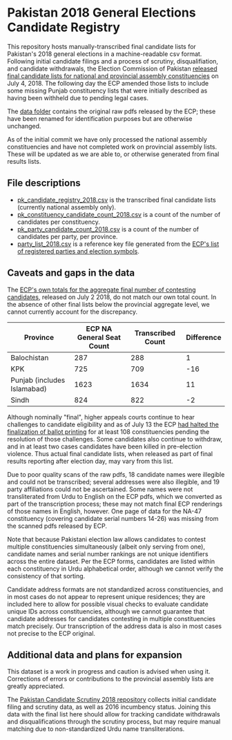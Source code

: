 # Pakistan 2018 General Elections Candidate Registry

This repository hosts manually-transcribed final candidate lists for Pakistan's 2018 general elections in a machine-readable csv format. Following initial candidate filings and a process of scrutiny, disqualifiation, and candidate withdrawals, the Election Commission of Pakistan [released final candidate lists for national and provincial assembly constituencies](https://www.ecp.gov.pk/frmGenericPage.aspx?PageID=3160) on July 4, 2018. The following day the ECP amended those lists to include some missing Punjab constituency lists that were initially described as having been withheld due to pending legal cases.

The [data folder](https://github.com/colincookman/pakistan_candidate_registry_18/tree/master/data) contains the original raw pdfs released by the ECP; these have been renamed for identification purposes but are otherwise unchanged.

As of the initial commit we have only processed the national assembly constituencies and have not completed work on provincial assembly lists. These will be updated as we are able to, or otherwise generated from final results lists.

## File descriptions

* [pk_candidate_registry_2018.csv](https://github.com/colincookman/pakistan_candidate_registry_18/blob/master/pk_candidate_registry_2018.csv) is the transcribed final candidate lists (currently national assembly only).
* [pk_constituency_candidate_count_2018.csv](https://github.com/colincookman/pakistan_candidate_registry_18/blob/master/pk_constituency_candidate_count_2018.csv) is a count of the number of candidates per constituency.
* [pk_party_candidate_count_2018.csv](https://github.com/colincookman/pakistan_candidate_registry_18/blob/master/pk_party_candidate_count_2018.csv) is a count of the number of candidates per party, per province.
* [party_list_2018.csv](https://github.com/colincookman/pakistan_candidate_registry_18/blob/master/party_list_2018.csv) is a reference key file generated from the [ECP's list of registered parties and election symbols](https://www.ecp.gov.pk/frmGenericPage.aspx?PageID=3090).

## Caveats and gaps in the data

The [ECP's own totals for the aggregate final number of contesting candidates](https://www.ecp.gov.pk/PrintDocument.aspx?PressId=55349&type=Image), released on July 2 2018, do not match our own total count. In the absence of other final lists below the provincial aggregate level, we cannot currently account for the discrepancy.

| Province                    	| ECP NA General Seat Count 	| Transcribed Count 	| Difference 	|
|-----------------------------	|---------------------------	|-------------------	|------------	|
| Balochistan                 	| 287                       	| 288               	| 1          	|
| KPK                         	| 725                       	| 709               	| -16        	|
| Punjab (includes Islamabad) 	| 1623                      	| 1634              	| 11         	|
| Sindh                       	| 824                       	| 822               	| -2         	|

Although nominally "final", higher appeals courts continue to hear challenges to candidate eligibility and as of July 13 the ECP [had halted the finalization of ballot printing](https://tribune.com.pk/story/1756643/1-ballot-papers-108-seats-not-yet-printed/) for at least 108 constituencies pending the resolution of those challenges. Some candidates also continue to withdraw, and in at least two cases candidates have been killed in pre-election violence. Thus actual final candidate lists, when released as part of final results reporting after election day, may vary from this list.

Due to poor quality scans of the raw pdfs, 18 candidate names were illegible and could not be transcribed; several addresses were also illegible, and 19 party affiliations could not be ascertained. Some names were not transliterated from Urdu to English on the ECP pdfs, which we converted as part of the transcription process; these may not match final ECP renderings of those names in English, however. One page of data for the NA-47 constituency (covering candidate serial numbers 14-26) was missing from the scanned pdfs released by ECP.

Note that because Pakistani election law allows candidates to contest multiple constituencies simultaneously (albeit only serving from one), candidate names and serial number rankings are not unique identifiers across the entire dataset. Per the ECP forms, candidates are listed within each constituency in Urdu alphabetical order, although we cannot verify the consistency of that sorting.

Candidate address formats are not standardized across constituencies, and in most cases do not appear to represent unique residences; they are included here to allow for possible visual checks to evaluate candidate unique IDs across constituencies, although we cannot guarantee that candidate addresses for candidates contesting in multiple constituencies match precisely. Our transcription of the address data is also in most cases not precise to the ECP original.

## Additional data and plans for expansion

This dataset is a work in progress and caution is advised when using it. Corrections of errors or contributions to the provincial assembly lists are greatly appreciated.

The [Pakistan Candidate Scrutiny 2018 repository](https://github.com/colincookman/pakistan_candidate_scrutiny_18) collects initial candidate filing and scrutiny data, as well as 2016 incumbency status. Joining this data with the final list here should allow for tracking candidate withdrawals and disqualifications through the scrutiny process, but may require manual matching due to non-standardized Urdu name transliterations.

